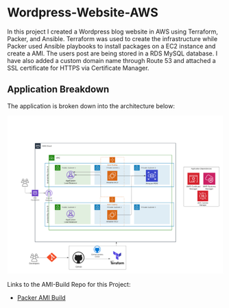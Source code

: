# Wordpress-Website-AWS

In this project I created a Wordpress blog website in AWS using Terraform, Packer, and Ansible. Terraform was used to create the infrastructure while Packer used Ansible playbooks to install packages on a EC2 instance and create a AMI. The users post are being stored in a RDS MySQL database. I have also added a custom domain name through Route 53 and attached a SSL certificate for HTTPS via Certificate Manager.

## Application Breakdown

The application is broken down into the architecture below:

![wordpress](https://github.com/rjones18/Images/blob/main/terraform-wordpress-project.png)



Links to the AMI-Build Repo for this Project:

- [Packer AMI Build](https://github.com/rjones18/Wordpress-AMI-Build)

